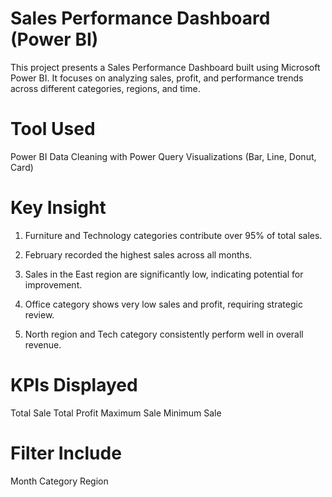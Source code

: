 # Sales Performance Dashboard (Power BI)
This project presents a Sales Performance Dashboard built using Microsoft Power BI. It focuses on analyzing sales, profit, and performance trends across different categories, regions, and time.

# Tool Used 
Power BI 
Data Cleaning with Power Query
Visualizations (Bar, Line, Donut, Card)

# Key Insight 
1) Furniture and Technology categories contribute over 95% of total sales.

2) February recorded the highest sales across all months.

3) Sales in the East region are significantly low, indicating potential for improvement.

4) Office category shows very low sales and profit, requiring strategic review.

5) North region and Tech category consistently perform well in overall revenue.

# KPIs Displayed
Total Sale
Total Profit 
Maximum Sale
Minimum Sale

# Filter Include 
Month 
Category 
Region 

